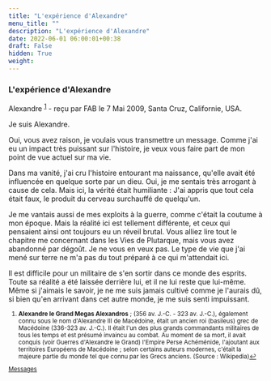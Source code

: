 ```yaml
---
title: "L'expérience d'Alexandre"
menu_title: ""
description: "L'expérience d'Alexandre"
date: 2022-06-01 06:00:01+00:38
draft: False
hidden: True
weight:
---
```

### L'expérience d'Alexandre

Alexandre <sup id="a1">[1](#f1)</sup> - reçu par FAB le 7 Mai 2009, Santa Cruz, Californie, USA.

Je suis Alexandre.

Oui, vous avez raison, je voulais vous transmettre un message. Comme j'ai eu un impact très puissant sur l'histoire, je veux vous faire part de mon point de vue actuel sur ma vie.

Dans ma vanité, j'ai cru l'histoire entourant ma naissance, qu'elle avait été influencée en quelque sorte par un dieu. Oui, je me sentais très arrogant à cause de cela. Mais ici, la vérité était humiliante : J'ai appris que tout cela était faux, le produit du cerveau surchauffé de quelqu'un.

Je me vantais aussi de mes exploits à la guerre, comme c'était la coutume à mon époque. Mais la réalité ici est tellement différente, et ceux qui pensaient ainsi ont toujours eu un réveil brutal. Vous alliez lire tout le chapitre me concernant dans les Vies de Plutarque, mais vous avez abandonné par dégoût. Je ne vous en veux pas. Le type de vie que j'ai mené sur terre ne m'a pas du tout préparé à ce qui m'attendait ici.

Il est difficile pour un militaire de s'en sortir dans ce monde des esprits. Toute sa réalité a été laissée derrière lui, et il ne lui reste que lui-même. Même si j'aimais le savoir, je ne me suis jamais cultivé comme je l'aurais dû, si bien qu'en arrivant dans cet autre monde, je me suis senti impuissant.
<small>

1. <large id="f1"> **Alexandre le Grand Megas Alexandros** ; (356 av. J.-C. - 323 av. J.-C.), également connu sous le nom d'Alexandre III de Macédoine, était un ancien roi (basileus) grec de Macédoine (336-323 av. J.-C.). Il était l'un des plus grands commandants militaires de tous les temps et est présumé invaincu au combat. Au moment de sa mort, il avait conquis (voir Guerres d'Alexandre le Grand) l'Empire Perse Achéménide, l'ajoutant aux territoires Européens de Macédoine ; selon certains auteurs modernes, c'était la majeure partie du monde tel que connu par les Grecs anciens. (Source : Wikipedia)[↩](#a1)

[Messages](/fr-contemporary-messages/fr-contemporary-messages-by-date-order/fr-contemporary-messages-2009)